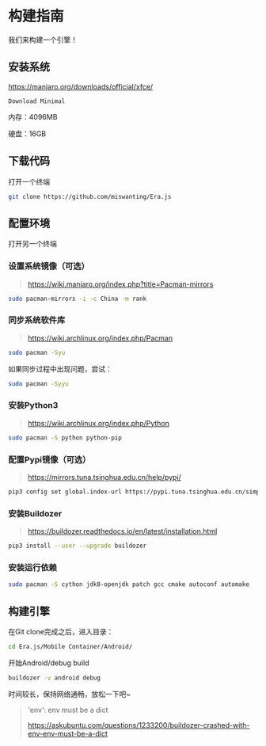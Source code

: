 # 构建指南

我们来构建一个引擎！

## 安装系统

https://manjaro.org/downloads/official/xfce/

`Download Minimal`

内存：4096MB

硬盘：16GB

## 下载代码

打开一个终端

```bash
git clone https://github.com/miswanting/Era.js
```

## 配置环境

打开另一个终端

### 设置系统镜像（可选）

> https://wiki.manjaro.org/index.php?title=Pacman-mirrors

``````bash
sudo pacman-mirrors -i -c China -m rank
``````

### 同步系统软件库

> https://wiki.archlinux.org/index.php/Pacman

```bash
sudo pacman -Syu
```

如果同步过程中出现问题，尝试：

```bash
sudo pacman -Syyu
```

### 安装Python3

> https://wiki.archlinux.org/index.php/Python

```bash
sudo pacman -S python python-pip
```

### 配置Pypi镜像（可选）

> https://mirrors.tuna.tsinghua.edu.cn/help/pypi/

```bash
pip3 config set global.index-url https://pypi.tuna.tsinghua.edu.cn/simple
```

### 安装Buildozer

> https://buildozer.readthedocs.io/en/latest/installation.html

```bash
pip3 install --user --upgrade buildozer
```

### 安装运行依赖

```bash
sudo pacman -S cython jdk8-openjdk patch gcc cmake autoconf automake
```

## 构建引擎

在Git clone完成之后，进入目录：

```bash
cd Era.js/Mobile Container/Android/
```

开始Android/debug build

```bash
buildozer -v android debug
```

时间较长，保持网络通畅，放松一下吧~

> 'env': env must be a dict
>
> https://askubuntu.com/questions/1233200/buildozer-crashed-with-env-env-must-be-a-dict